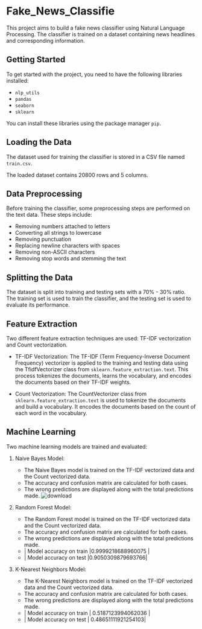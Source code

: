 # Fake_News_Classifie

This project aims to build a fake news classifier using Natural Language Processing. The classifier is trained on a dataset containing news headlines and corresponding information.

## Getting Started

To get started with the project, you need to have the following libraries installed:

-   `nlp_utils`
-   `pandas`
-   `seaborn`
-   `sklearn`

You can install these libraries using the package manager `pip`.

## Loading the Data

The dataset used for training the classifier is stored in a CSV file named `train.csv`. 

The loaded dataset contains 20800 rows and 5 columns.

## Data Preprocessing

Before training the classifier, some preprocessing steps are performed on the text data. These steps include:

-   Removing numbers attached to letters
-   Converting all strings to lowercase
-   Removing punctuation
-   Replacing newline characters with spaces
-   Removing non-ASCII characters
-   Removing stop words and stemming the text

## Splitting the Data

The dataset is split into training and testing sets with a 70% - 30% ratio. The training set is used to train the classifier, and the testing set is used to evaluate its performance.

## Feature Extraction

Two different feature extraction techniques are used: TF-IDF vectorization and Count vectorization.

-   TF-IDF Vectorization: The TF-IDF (Term Frequency-Inverse Document Frequency) vectorizer is applied to the training and testing data using the TfidfVectorizer class from `sklearn.feature_extraction.text`. This process tokenizes the documents, learns the vocabulary, and encodes the documents based on their TF-IDF weights.
    
-   Count Vectorization: The CountVectorizer class from `sklearn.feature_extraction.text` is used to tokenize the documents and build a vocabulary. It encodes the documents based on the count of each word in the vocabulary.
    

## Machine Learning

Two machine learning models are trained and evaluated:

1.  Naive Bayes Model:
    
    -   The Naive Bayes model is trained on the TF-IDF vectorized data and the Count vectorized data.
    -   The accuracy and confusion matrix are calculated for both cases.
    -   The wrong predictions are displayed along with the total predictions made.
    ![download](https://github.com/pras-ops/Fake_News_Classifier/assets/56476064/9d3cf4e7-9230-42af-b3bc-e72cd60008da)

2.  Random Forest Model:
    
    -   The Random Forest model is trained on the TF-IDF vectorized data and the Count vectorized data.
    -   The accuracy and confusion matrix are calculated for both cases.
    -   The wrong predictions are displayed along with the total predictions made.
    -   |  Model accuracy on train  |0.9999218688960075 |
    -   | Model accuracy on test     |0.9050309879693766|
3.  K-Nearest Neighbors Model:
    
    -   The K-Nearest Neighbors model is trained on the TF-IDF vectorized data and the Count vectorized data.
    -   The accuracy and confusion matrix are calculated for both cases.
    -   The wrong predictions are displayed along with the total predictions made.
    -   |  Model accuracy on train  | 0.5187123994062036 |
    -   | Model accuracy on test     | 0.48651111921254103|
